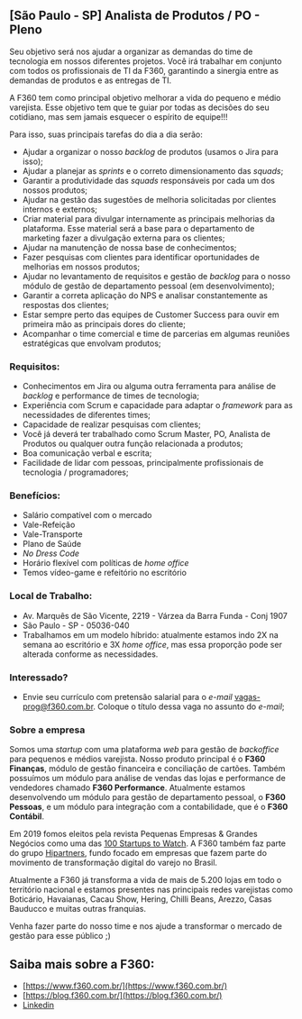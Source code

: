 ## [São Paulo - SP] Analista de Produtos / PO - Pleno

Seu objetivo será nos ajudar a organizar as demandas do time de tecnologia em nossos diferentes projetos. Você irá trabalhar em conjunto com todos os profissionais de TI da F360, garantindo a sinergia entre as demandas de produtos e as entregas de TI. 

A F360 tem como principal objetivo melhorar a vida do pequeno e médio varejista. Esse objetivo tem que te guiar por todas as decisões do seu cotidiano, mas sem jamais esquecer o espírito de equipe!!!

Para isso, suas principais tarefas do dia a dia serão:

- Ajudar a organizar o nosso _backlog_ de produtos (usamos o Jira para isso);
- Ajudar a planejar as _sprints_ e o correto dimensionamento das _squads_;
- Garantir a produtividade das _squads_ responsáveis por cada um dos nossos produtos;
- Ajudar na gestão das sugestões de melhoria solicitadas por clientes internos e externos;
- Criar material para divulgar internamente as principais melhorias da plataforma. Esse material será a base para o departamento de marketing fazer a divulgação externa para os clientes;
- Ajudar na manutenção de nossa base de conhecimentos;
- Fazer pesquisas com clientes para identificar oportunidades de melhorias em nossos produtos;
- Ajudar no levantamento de requisitos e gestão de _backlog_ para o nosso módulo de gestão de departamento pessoal (em desenvolvimento);
- Garantir a correta aplicação do NPS e analisar constantemente as respostas dos clientes;
- Estar sempre perto das equipes de Customer Success para ouvir em primeira mão as principais dores do cliente;
- Acompanhar o time comercial e time de parcerias em algumas reuniões estratégicas que envolvam produtos;

### Requisitos:
- Conhecimentos em Jira ou alguma outra ferramenta para análise de _backlog_ e performance de times de tecnologia;
- Experiência com Scrum e capacidade para adaptar o _framework_ para as necessidades de diferentes times;
- Capacidade de realizar pesquisas com clientes;
- Você já deverá ter trabalhado como Scrum Master, PO, Analista de Produtos ou qualquer outra função relacionada a produtos;
- Boa comunicação verbal e escrita;
- Facilidade de lidar com pessoas, principalmente profissionais de tecnologia / programadores;

### Benefícios:
 - Salário compatível com o mercado
 - Vale-Refeição
 - Vale-Transporte
 - Plano de Saúde
 - _No Dress Code_
 - Horário flexível com políticas de _home office_
 - Temos vídeo-game e refeitório no escritório

### Local de Trabalho:
- Av. Marquês de São Vicente, 2219 - Várzea da Barra Funda - Conj 1907
- São Paulo - SP - 05036-040
- Trabalhamos em um modelo híbrido: atualmente estamos indo 2X na semana ao escritório e 3X _home office_, mas essa proporção pode ser alterada conforme as necessidades.

### Interessado?
- Envie seu currículo com pretensão salarial para o _e-mail_ [vagas-prog@f360.com.br](mailto:vagas-prog@f360.com.br). Coloque o título dessa vaga no assunto do _e-mail_;

### Sobre a empresa
Somos uma _startup_ com uma plataforma _web_ para gestão de _backoffice_ para pequenos e médios varejista. Nosso produto principal é o **F360 Finanças**, módulo de gestão financeira e conciliação de cartões. Também possuímos um módulo para análise de vendas das lojas e performance de vendedores chamado **F360 Performance**. Atualmente estamos desenvolvendo um módulo para gestão de departamento pessoal, o **F360 Pessoas**, e um módulo para integração com a contabilidade, que é o **F360 Contábil**.

Em 2019 fomos eleitos pela revista Pequenas Empresas & Grandes Negócios como uma das [100 Startups to Watch](https://revistapegn.globo.com/Startups/noticia/2019/05/100-startups-brasileiras-para-voce-ficar-de-olho.html). A F360 também faz parte do grupo [Hipartners](https://www.hipartners.com.br/), fundo focado em empresas que fazem parte do movimento de transformação digital do varejo no Brasil.

Atualmente a F360 já transforma a vida de mais de 5.200 lojas em todo o território nacional e estamos presentes nas principais redes varejistas como Boticário, Havaianas, Cacau Show, Hering, Chilli Beans, Arezzo, Casas Bauducco e muitas outras franquias. 

Venha fazer parte do nosso time e nos ajude a transformar o mercado de gestão para esse público ;)

## Saiba mais sobre a F360:
- [https://www.f360.com.br/](https://www.f360.com.br/)
- [https://blog.f360.com.br/](https://blog.f360.com.br/)
- [Linkedin](https://www.linkedin.com/company/f-360)
